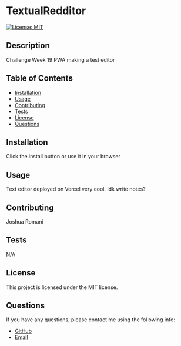 # TextualRedditor

[![License: MIT](https://img.shields.io/badge/License-MIT-yellow.svg)](https://opensource.org/licenses/MIT)

## Description

Challenge Week 19 PWA making a test editor

## Table of Contents

- [Installation](#installation)
- [Usage](#usage)
- [Contributing](#contributing)
- [Tests](#tests)
- [License](#license)
- [Questions](#questions)

## Installation

Click the install button or use it in your browser

## Usage

Text editor deployed on Vercel very cool. Idk write notes?

## Contributing

Joshua Romani

## Tests

N/A

## License

This project is licensed under the MIT license.

## Questions

If you have any questions, please contact me using the following info:

- [GitHub](https://github.com/DongleJosh)
- [Email](JoshuaJamesRomani@gmail.com)
